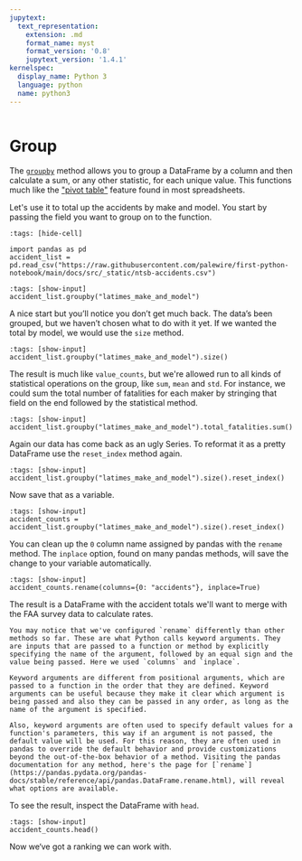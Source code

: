 ```yaml
---
jupytext:
  text_representation:
    extension: .md
    format_name: myst
    format_version: '0.8'
    jupytext_version: '1.4.1'
kernelspec:
  display_name: Python 3
  language: python
  name: python3
---
```


```{include} ./_templates/nav.html
```

# Group

The [`groupby`](https://pandas.pydata.org/pandas-docs/stable/reference/api/pandas.DataFrame.groupby.html) method allows you to group a DataFrame by a column and then calculate a sum, or any other statistic, for each unique value. This functions much like the ["pivot table"](https://en.wikipedia.org/wiki/Pivot_table) feature found in most spreadsheets.

Let's use it to total up the accidents by make and model. You start by passing the field you want to group on to the function.

```{code-cell}
:tags: [hide-cell]

import pandas as pd
accident_list = pd.read_csv("https://raw.githubusercontent.com/palewire/first-python-notebook/main/docs/src/_static/ntsb-accidents.csv")
```

```{code-cell}
:tags: [show-input]
accident_list.groupby("latimes_make_and_model")
```

A nice start but you’ll notice you don’t get much back. The data’s been grouped, but we haven’t chosen what to do with it yet. If we wanted the total by model, we would use the `size` method.

```{code-cell}
:tags: [show-input]
accident_list.groupby("latimes_make_and_model").size()
```

The result is much like `value_counts`, but we're allowed run to all kinds of statistical operations on the group, like `sum`, `mean` and `std`. For instance, we could sum the total number of fatalities for each maker by stringing that field on the end followed by the statistical method.

```{code-cell}
:tags: [show-input]
accident_list.groupby("latimes_make_and_model").total_fatalities.sum()
```

Again our data has come back as an ugly Series. To reformat it as a pretty DataFrame use the `reset_index` method again.

```{code-cell}
:tags: [show-input]
accident_list.groupby("latimes_make_and_model").size().reset_index()
```

Now save that as a variable.

```{code-cell}
:tags: [show-input]
accident_counts = accident_list.groupby("latimes_make_and_model").size().reset_index()
```

You can clean up the `0` column name assigned by pandas with the `rename` method. The `inplace` option, found on many pandas methods, will save the change to your variable automatically.

```{code-cell}
:tags: [show-input]
accident_counts.rename(columns={0: "accidents"}, inplace=True)
```

The result is a DataFrame with the accident totals we'll want to merge with the FAA survey data to calculate rates.

```{note}
You may notice that we've configured `rename` differently than other methods so far. These are what Python calls keyword arguments. They are inputs that are passed to a function or method by explicitly specifying the name of the argument, followed by an equal sign and the value being passed. Here we used `columns` and `inplace`.

Keyword arguments are different from positional arguments, which are passed to a function in the order that they are defined. Keyword arguments can be useful because they make it clear which argument is being passed and also they can be passed in any order, as long as the name of the argument is specified.

Also, keyword arguments are often used to specify default values for a function's parameters, this way if an argument is not passed, the default value will be used. For this reason, they are often used in pandas to override the default behavior and provide customizations beyond the out-of-the-box behavior of a method. Visiting the pandas documentation for any method, here's the page for [`rename`](https://pandas.pydata.org/pandas-docs/stable/reference/api/pandas.DataFrame.rename.html), will reveal what options are available.
```

To see the result, inspect the DataFrame with `head`.

```{code-cell}
:tags: [show-input]
accident_counts.head()
```

Now we‘ve got a ranking we can work with.
